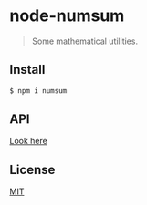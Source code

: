 # node-numsum
> Some mathematical utilities.

## Install
```bash
$ npm i numsum
```

## API
[Look here](https://axelrindle.github.io/node-numsum/)

## License
[MIT](LICENSE)
